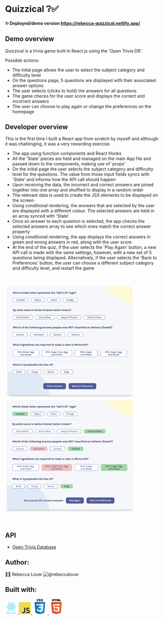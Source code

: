 # Quizzical ❔✅ 

#### ✨ Deployed/demo version <a href="https://rebecca-quizzical.netlify.app/" target="_blank" rel="noreferrer">https://rebecca-quizzical.netlify.app/</a> 

## Demo overview
Quizzical is a trivia game built in React.js using the 'Open Trivia DB'. 

Possible actions:
- The inital page allows the user to select the subject category and difficulty level
- On the questions page, 5 questions are displayed with their associated answer options
- The user selects (clicks to hold) the answers for all questions
- The game checks for the user score and displays the correct and incorrect answers
- The user can choose to play again or change the preferences on the homepage


## Developer overview
This is the first time I built a React app from scratch by myself and although it was challenging, it was a very rewarding exercise.
- The app using function components and React Hooks
- All the 'State' pieces are held and managed on the main App file and passed down to the components, making use of 'props'
- On the initial page the user selects the subject category and difficulty level for the questions. The value from those input fields syncs with 'State' and informs how the API call should happen
- Upon receiving the data, the incorrect and correct answers are joined together into one array and shuffled to display in a random order
- The relevant data is used to create the JSX elements to be displayed on the screen
- Using conditional rendering, the answers that are selected by the user are displayed with a different colour. The selected answers are held in an array synced with 'State'
- Once an answer to each question is selected, the app checks the selected answers array to see which ones match the correct answer property
- Using conditional rendering, the app displays the correct answers in green and wrong answers in red, along with the user score
- At the end of the quiz, if the user selects the 'Play Again' button, a new API call is made with the same settings, however, with a new set of 5 questions being displayed. Alternatively, if the user selects the 'Back to Preferences' button, the user can choose a different subject category and difficulty level, and restart the game


<br/>

<img alt="." src="public/quizzical-demo1.png" width="420px"/> <img alt="." src="public/quizzical-demo2.png" width="420px"/>

<br/>




## API
- <a href="https://opentdb.com/" target="_blank" rel="noreferrer">Open Trivia Database</a> 

## Author: 
👩‍💻 Rebecca Louw ![@rebeccalouw](https://github.com/rebeccalouw)

## Built with:

<p align="left"> <a href="https://reactjs.org/" target="_blank" rel="noreferrer"> <img src="https://raw.githubusercontent.com/devicons/devicon/master/icons/react/react-original-wordmark.svg" alt="react" width="40" height="40"/> </a> 
<a href="https://developer.mozilla.org/en-US/docs/Web/JavaScript" target="_blank" rel="noreferrer"> 
<img src="https://raw.githubusercontent.com/devicons/devicon/master/icons/javascript/javascript-original.svg" alt="javascript" width="40" height="40"/> </a> 
<a href="https://www.w3schools.com/css/" target="_blank" rel="noreferrer"> 
<img src="https://raw.githubusercontent.com/devicons/devicon/master/icons/css3/css3-original-wordmark.svg" alt="css3" width="50" height="50"/> </a> 
<a href="https://www.w3schools.com/html/" target="_blank" rel="noreferrer"> 
<img src="https://raw.githubusercontent.com/devicons/devicon/master/icons/html5/html5-original-wordmark.svg" alt="html5" width="50" height="50"/> </a> 
